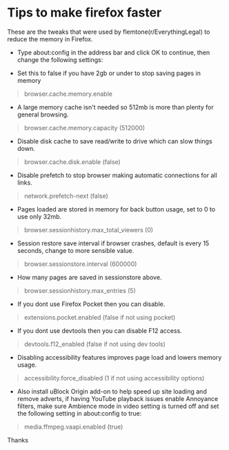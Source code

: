 # Tips to make firefox faster

These are the tweaks that were used by flemtone(r/EverythingLegal) to reduce the memory in Firefox.

* Type about:config in the address bar and click OK to continue, then change the following settings:

* Set this to false if you have 2gb or under to stop saving pages in memory

> browser.cache.memory.enable

* A large memory cache isn't needed so 512mb is more than plenty for general browsing.

> browser.cache.memory.capacity (512000)

* Disable disk cache to save read/write to drive which can slow things down.

> browser.cache.disk.enable (false)

* Disable prefetch to stop browser making automatic connections for all links.

> network.prefetch-next (false)

* Pages loaded are stored in memory for back button usage, set to 0 to use only 32mb.

> browser.sessionhistory.max_total_viewers (0)

* Session restore save interval if browser crashes, default is every 15 seconds, change to more sensible value.

> browser.sessionstore.interval (600000)

* How many pages are saved in sessionstore above.

> browser.sessionhistory.max_entries (5)

* If you dont use Firefox Pocket then you can disable.

> extensions.pocket.enabled (false if not using pocket)

* If you dont use devtools then you can disable F12 access.

> devtools.f12_enabled (false if not using dev tools)

* Disabling accessibility features improves page load and lowers memory usage.

> accessibility.force_disabled (1 if not using accessibility options)

* Also install uBlock Origin add-on to help speed up site loading and remove adverts, if having YouTube playback issues enable Annoyance filters, make sure Ambience mode in video setting is turned off and set the following setting in about:config to true:

> media.ffmpeg.vaapi.enabled (true)


Thanks
